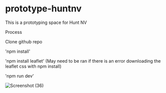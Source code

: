 # prototype-huntnv
This is a prototyping space for Hunt NV

Process

Clone github repo

'npm install'

'npm install leaflet' (May need to be ran if there is an error downloading the leaflet css with npm install)

'npm run dev'

![Screenshot (36)](https://user-images.githubusercontent.com/12036982/119204802-50739e00-ba4b-11eb-87cd-f3cc174fdd3d.png)

